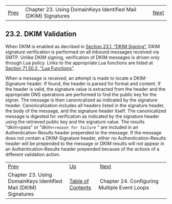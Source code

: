 |     |     |     |
| --- | --- | --- |
| [Prev](using_dkim)  | Chapter 23. Using DomainKeys Identified Mail (DKIM) Signatures |  [Next](multi_event_loops) |

## 23.2. DKIM Validation

When DKIM is enabled as decribed in [Section 23.1, “DKIM Signing”](using_dkim#using_dkim.signing "23.1. DKIM Signing"), DKIM signature verification is performed on all inbound messages received via SMTP. Unlike DKIM signing, verification of DKIM messages is driven only through Lua policy. Links to the appropriate Lua functions are listed at [Section 71.50.2, “Lua Functions”](modules.opendkim#modules.opendkim.lua.functions "71.50.2. Lua Functions").

When a message is received, an attempt is made to locate a DKIM-Signature header. If found, the header is parsed for format and content. If the header is valid, the signature value is extracted from the header and the appropriate DNS operations are performed to find the public key for the signer. The message is then canonicalized as indicated by the signature header. Canonicalization includes all headers listed in the signature header, the body of the message, and the signature header itself. The canonicalized message is digested for verification as indicated by the signature header using the retrieved public key and the signature value. The results "dkim=pass" or "dkim=*`reason for failure`*             " are included in an Authentication-Results header prepended to the message. If the message does not contain a DKIM-Signature header, either no Authentication-Results header will be prepended to the message or DKIM results will not appear in an Authentication-Results header prepended because of the actions of a different validation action.

|     |     |     |
| --- | --- | --- |
| [Prev](using_dkim)  | [Up](using_dkim) |  [Next](multi_event_loops) |
| Chapter 23. Using DomainKeys Identified Mail (DKIM) Signatures  | [Table of Contents](index) |  Chapter 24. Configuring Multiple Event Loops |

